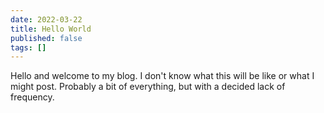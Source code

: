 ```yaml
---
date: 2022-03-22
title: Hello World
published: false
tags: []
---
```


Hello and welcome to my blog. I don't know what this will be like or what I might post. Probably a bit of everything, but with a decided lack of frequency.
